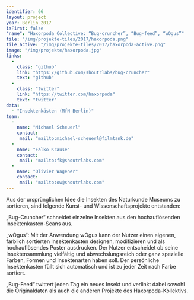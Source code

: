 ```yaml
---
identifier: 66
layout: project
year: Berlin 2017
isFirst: false
"name": "Haxorpoda Collective: “Bug-cruncher”, “Bug-feed”, “wOgus”"
tile: "/img/projekte-tiles/2017/haxorpoda.png"
tile_active: "/img/projekte-tiles/2017/haxorpoda-active.png"
image: "/img/projekte/haxorpoda.jpg"
links:
  -
    class: "github"
    link: "https://github.com/shoutrlabs/bug-cruncher"
    text: "github"
  -
    class: "twitter"
    link: "https://twitter.com/haxorpoda"
    text: "twitter"
data:
  - "Insektenkästen (MfN Berlin)"
team:
  -
    name: "Michael Scheuerl"
    contact:
     mail: "mailto:michael-scheuerl@filmtank.de"
  -
    name: "Falko Krause"
    contact:
     mail: "mailto:fk@shoutrlabs.com"
  -
    name: "Olivier Wagener"
    contact:
     mail: "mailto:ow@shoutrlabs.com"
---
```


Aus der ursprünglichen Idee die Insekten des Naturkunde Museums zu sortieren, sind folgende Kunst- und Wissenschaftsprojekte entstanden:
 
„Bug-Cruncher“ schneidet einzelne Insekten aus den hochauflösenden Insektenkasten-Scans aus.
 
„wOgus“: Mit der Anwendung wOgus kann der Nutzer einen eigenen, farblich sortierten Insektenkasten designen, modifizieren und als hochauflösendes Poster ausdrucken. Der Nutzer entscheidet ob seine Insektensammlung vielfältig und abwechslungsreich oder ganz spezielle Farben, Formen und Insektenarten haben soll. Der persönliche Insektenkasten füllt sich automatisch und ist zu jeder Zeit nach Farbe sortiert.
 
„Bug-Feed“ twittert jeden Tag ein neues Insekt und verlinkt dabei sowohl die Originaldaten als auch die anderen Projekte des Haxorpoda-Kollektivs. 

